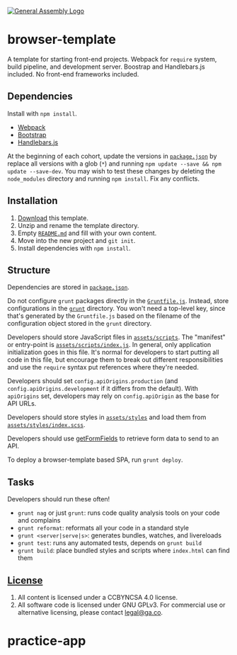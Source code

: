 [![General Assembly Logo](https://camo.githubusercontent.com/1a91b05b8f4d44b5bbfb83abac2b0996d8e26c92/687474703a2f2f692e696d6775722e636f6d2f6b6538555354712e706e67)](https://generalassemb.ly/education/web-development-immersive)

# browser-template

A template for starting front-end projects. Webpack for `require` system, build
pipeline, and development server. Boostrap and Handlebars.js included. No
front-end frameworks included.

## Dependencies

Install with `npm install`.

-   [Webpack](https://webpack.github.io)
-   [Bootstrap](http://getbootstrap.com)
-   [Handlebars.js](http://handlebarsjs.com)

At the beginning of each cohort, update the versions in
[`package.json`](package.json) by replace all versions with a glob (`*`) and
running `npm update --save && npm update --save-dev`. You may wish to test these
changes by deleting the `node_modules` directory and running `npm install`.
Fix any conflicts.

## Installation

1.  [Download](../../archive/master.zip) this template.
1.  Unzip and rename the template directory.
1.  Empty [`README.md`](README.md) and fill with your own content.
1.  Move into the new project and `git init`.
1.  Install dependencies with `npm install`.

## Structure

Dependencies are stored in [`package.json`](package.json).

Do not configure `grunt` packages directly in the
[`Gruntfile.js`](Gruntfile.js). Instead, store configurations in the
[`grunt`](grunt) directory. You won't need a top-level key, since that's
generated by the `Gruntfile.js` based on the filename of the configuration
object stored in the `grunt` directory.

Developers should store JavaScript files in [`assets/scripts`](assets/scripts).
The "manifest" or entry-point is
[`assets/scripts/index.js`](assets/scripts/index.js). In general, only
application initialization goes in this file. It's normal for developers to
start putting all code in this file, but encourage them to break out different
responsibilities and use the `require` syntax put references where they're
needed.

Developers should set `config.apiOrigins.production` (and
`config.apiOrigins.development` if it differs from the default).  With
`apiOrigins` set, developers may rely on `config.apiOrigin` as the base for API
URLs.

Developers should store styles in [`assets/styles`](assets/styles) and load them
from [`assets/styles/index.scss`](assets/styles/index.scss).

Developers should use [getFormFields](forms.md) to retrieve form data to send to
an API.

To deploy a browser-template based SPA, run `grunt deploy`.

## Tasks

Developers should run these often!

-   `grunt nag` or just `grunt`: runs code quality analysis tools on your code
    and complains
-   `grunt reformat`: reformats all your code in a standard style
-   `grunt <server|serve|s>`: generates bundles, watches, and livereloads
-   `grunt test`: runs any automated tests, depends on `grunt build`
-   `grunt build`: place bundled styles and scripts where `index.html` can find
    them

## [License](LICENSE)

1.  All content is licensed under a CC­BY­NC­SA 4.0 license.
1.  All software code is licensed under GNU GPLv3. For commercial use or
    alternative licensing, please contact legal@ga.co.
# practice-app
